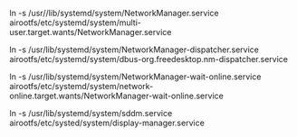 
ln -s /usr//lib/systemd/system/NetworkManager.service airootfs/etc/systemd/system/multi-user.target.wants/NetworkManager.service

ln -s /usr/lib/systemd/system/NetworkManager-dispatcher.service airootfs/etc/systemd/system/dbus-org.freedesktop.nm-dispatcher.service

ln -s /usr/lib/systemd/system/NetworkManager-wait-online.service airootfs/etc/systemd/system/network-online.target.wants/NetworkManager-wait-online.service

ln -s /usr/lib/systemd/system/sddm.service airootfs/etc/systed/system/display-manager.service
